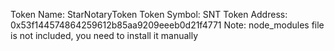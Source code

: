 Token Name: StarNotaryToken
Token Symbol: SNT
Token Address: 0x53f144574864259612b85aa9209eeeb0d21f4771
Note: node_modules file is not included, you need to install it manually